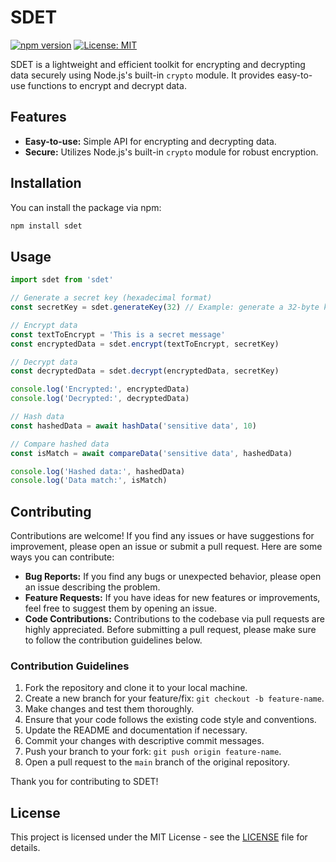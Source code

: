 # SDET

[![npm version](https://badge.fury.io/js/sdet.svg)](https://badge.fury.io/js/sdet)
[![License: MIT](https://img.shields.io/badge/License-MIT-yellow.svg)](https://opensource.org/licenses/MIT)

SDET is a lightweight and efficient toolkit for encrypting and decrypting data securely using Node.js's built-in `crypto` module. It provides easy-to-use functions to encrypt and decrypt data.

## Features

- **Easy-to-use:** Simple API for encrypting and decrypting data.
- **Secure:** Utilizes Node.js's built-in `crypto` module for robust encryption.

## Installation

You can install the package via npm:

```bash
npm install sdet
```

## Usage

```javascript
import sdet from 'sdet'

// Generate a secret key (hexadecimal format)
const secretKey = sdet.generateKey(32) // Example: generate a 32-byte key

// Encrypt data
const textToEncrypt = 'This is a secret message'
const encryptedData = sdet.encrypt(textToEncrypt, secretKey)

// Decrypt data
const decryptedData = sdet.decrypt(encryptedData, secretKey)

console.log('Encrypted:', encryptedData)
console.log('Decrypted:', decryptedData)

// Hash data
const hashedData = await hashData('sensitive data', 10)

// Compare hashed data
const isMatch = await compareData('sensitive data', hashedData)

console.log('Hashed data:', hashedData)
console.log('Data match:', isMatch)
```

## Contributing

Contributions are welcome! If you find any issues or have suggestions for improvement, please open an issue or submit a pull request. Here are some ways you can contribute:

- **Bug Reports:** If you find any bugs or unexpected behavior, please open an issue describing the problem.
- **Feature Requests:** If you have ideas for new features or improvements, feel free to suggest them by opening an issue.
- **Code Contributions:** Contributions to the codebase via pull requests are highly appreciated. Before submitting a pull request, please make sure to follow the contribution guidelines below.

### Contribution Guidelines

1. Fork the repository and clone it to your local machine.
2. Create a new branch for your feature/fix: `git checkout -b feature-name`.
3. Make changes and test them thoroughly.
4. Ensure that your code follows the existing code style and conventions.
5. Update the README and documentation if necessary.
6. Commit your changes with descriptive commit messages.
7. Push your branch to your fork: `git push origin feature-name`.
8. Open a pull request to the `main` branch of the original repository.

Thank you for contributing to SDET!

## License

This project is licensed under the MIT License - see the [LICENSE](LICENSE) file for details.
